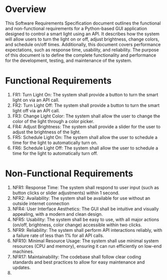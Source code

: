 # Overview
This Software Requirements Specification document outlines the functional and non-functional requirements for a Python-based GUI application designed to control a smart light using an API. It describes how the system will allow users to turn the light on or off, adjust brightness, change colors, and schedule on/off times. Additionally, this document covers performance expectations, such as response time, usability, and reliability. The purpose of this document is to define the complete functionality and performance for the development, testing, and maintenance of the system.
# Functional Requirements
1. FR1: Turn Light On: The system shall provide a button to turn the smart light on via an API call.
2. FR2: Turn Light Off: The system shall provide a button to turn the smart light off via an API call.
3. FR3: Change Light Color: The system shall allow the user to change the color of the light through a color picker.
4. FR4: Adjust Brightness: The system shall provide a slider for the user to adjust the brightness of the light.
5. FR5: Schedule Light On: The system shall allow the user to schedule a time for the light to automatically turn on.
6. FR6: Schedule Light Off: The system shall allow the user to schedule a time for the light to automatically turn off.

# Non-Functional Requirements
1. NFR1: Response Time: The system shall respond to user input (such as button clicks or slider adjustments) within 1 second.
2. NFR2: Availability: The system shall be available for use without an outside internet connection
3. NFR4: User Interface Aesthetics: The GUI shall be intuitive and visually appealing, with a modern and clean design.
4. NFR5: Usability: The system shall be easy to use, with all major actions (on/off, brightness, color change) accessible within two clicks.
5. NFR9: Reliability: The system shall perform API interactions reliably, with a failure rate of less than 1% for all API calls.
6. NFR10: Minimal Resource Usage: The system shall use minimal system resources (CPU and memory), ensuring it can run efficiently on low-end machines.
7. NFR17: Maintainability: The codebase shall follow clear coding standards and best practices to allow for easy maintenance and updates.
8. 
